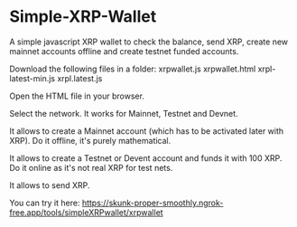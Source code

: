 # Simple-XRP-Wallet
A simple javascript XRP wallet to check the balance, send XRP, create new mainnet accounts offline and create testnet funded accounts.

Download the following files in a folder: xrpwallet.js xrpwallet.html xrpl-latest-min.js xrpl.latest.js

Open the HTML file in your browser.

Select the network. It works for Mainnet, Testnet and Devnet.

It allows to create a Mainnet account (which has to be activated later with XRP). Do it offline, it's purely mathematical.

It allows to create a Testnet or Devent account and funds it with 100 XRP. Do it online as it's not real XRP for test nets.

It allows to send XRP.

You can try it here: https://skunk-proper-smoothly.ngrok-free.app/tools/simpleXRPwallet/xrpwallet
